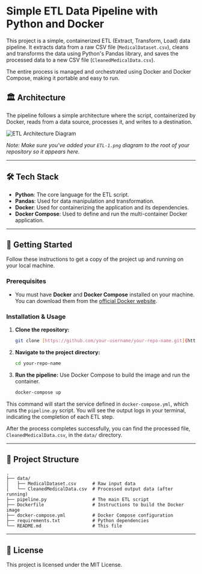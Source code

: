 # Simple ETL Data Pipeline with Python and Docker

This project is a simple, containerized ETL (Extract, Transform, Load) data pipeline. It extracts data from a raw CSV file (`MedicalDataset.csv`), cleans and transforms the data using Python's Pandas library, and saves the processed data to a new CSV file (`CleanedMedicalData.csv`).

The entire process is managed and orchestrated using Docker and Docker Compose, making it portable and easy to run.

## 🏛️ Architecture

The pipeline follows a simple architecture where the script, containerized by Docker, reads from a data source, processes it, and writes to a destination.

![ETL Architecture Diagram](ETL-1.png)

*Note: Make sure you've added your `ETL-1.png` diagram to the root of your repository so it appears here.*

---

## 🛠️ Tech Stack

* **Python**: The core language for the ETL script.
* **Pandas**: Used for data manipulation and transformation.
* **Docker**: Used for containerizing the application and its dependencies.
* **Docker Compose**: Used to define and run the multi-container Docker application.

---

## 🚀 Getting Started

Follow these instructions to get a copy of the project up and running on your local machine.

### Prerequisites

* You must have **Docker** and **Docker Compose** installed on your machine. You can download them from the [official Docker website](https://www.docker.com/products/docker-desktop).

### Installation & Usage

1.  **Clone the repository:**
    ```sh
    git clone [https://github.com/your-username/your-repo-name.git](https://github.com/your-username/your-repo-name.git)
    ```

2.  **Navigate to the project directory:**
    ```sh
    cd your-repo-name
    ```

3.  **Run the pipeline:**
    Use Docker Compose to build the image and run the container.
    ```sh
    docker-compose up
    ```

This command will start the service defined in `docker-compose.yml`, which runs the `pipeline.py` script. You will see the output logs in your terminal, indicating the completion of each ETL step.

After the process completes successfully, you can find the processed file, `CleanedMedicalData.csv`, in the `data/` directory.

---

## 📂 Project Structure

```
.
├── data/
│   ├── MedicalDataset.csv      # Raw input data
│   └── CleanedMedicalData.csv  # Processed output data (after running)
├── pipeline.py                 # The main ETL script
├── Dockerfile                  # Instructions to build the Docker image
├── docker-compose.yml          # Docker Compose configuration
├── requirements.txt            # Python dependencies
└── README.md                   # This file
```

---

## 📜 License

This project is licensed under the MIT License.
